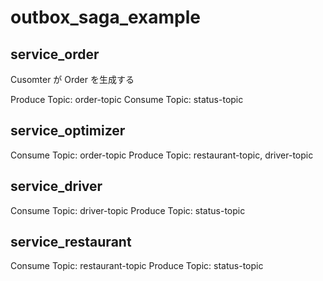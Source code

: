 # outbox_saga_example

## service_order

Cusomter が Order を生成する

Produce Topic: order-topic
Consume Topic: status-topic

## service_optimizer

Consume Topic: order-topic
Produce Topic: restaurant-topic, driver-topic

## service_driver

Consume Topic: driver-topic
Produce Topic: status-topic

## service_restaurant

Consume Topic: restaurant-topic
Produce Topic: status-topic

